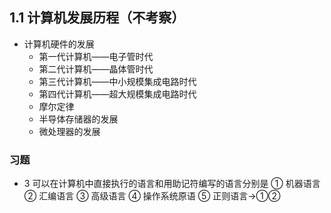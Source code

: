 ## 1.1 计算机发展历程（不考察）
- 计算机硬件的发展
    - 第一代计算机——电子管时代
    - 第二代计算机——晶体管时代
    - 第三代计算机——中小规模集成电路时代
    - 第四代计算机——超大规模集成电路时代
    - 摩尔定律
    - 半导体存储器的发展
    - 微处理器的发展
### 习题
- 3 可以在计算机中直接执行的语言和用助记符编写的语言分别是
① 机器语言
② 汇编语言
③ 高级语言
④ 操作系统原语
⑤ 正则语言→①②
    